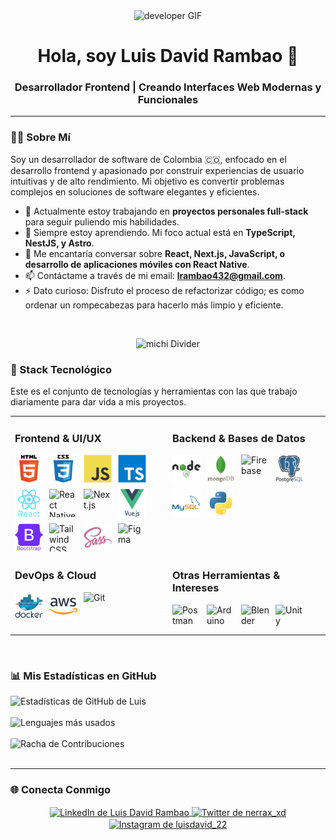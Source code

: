 <div id="header" align="center">
  <img src="https://media2.giphy.com/media/v1.Y2lkPTc5MGI3NjExeThoMzFhYzFoczdicGw0ZGV6anhqZWJnN2oyamVtdHJ3bmdkcWhndyZlcD12MV9pbnRlcm5hbF9naWZfYnlfaWQmY3Q9Zw/QXwtfadqo7wbfmT46H/giphy.gif" width="300" alt="developer GIF"/>
  
  <h1 align="center">Hola, soy Luis David Rambao 👋</h1>
  <h3 align="center">Desarrollador Frontend | Creando Interfaces Web Modernas y Funcionales</h3>
</div>

---

### 👨‍💻 Sobre Mí

Soy un desarrollador de software de Colombia 🇨🇴, enfocado en el desarrollo frontend y apasionado por construir experiencias de usuario intuitivas y de alto rendimiento. Mi objetivo es convertir problemas complejos en soluciones de software elegantes y eficientes.

- 🔭 Actualmente estoy trabajando en **proyectos personales full-stack** para seguir puliendo mis habilidades.
- 🌱 Siempre estoy aprendiendo. Mi foco actual está en **TypeScript, NestJS, y Astro**.
- 💬 Me encantaría conversar sobre **React, Next.js, JavaScript, o desarrollo de aplicaciones móviles con React Native**.
- 📫 Contáctame a través de mi email: **lrambao432@gmail.com**.
- ⚡ Dato curioso: Disfruto el proceso de refactorizar código; es como ordenar un rompecabezas para hacerlo más limpio y eficiente.

<br>

<p align="center">
  <img src="https://media2.giphy.com/media/v1.Y2lkPTc5MGI3NjExeXlzbDFyd3o3aWFqcWY5ZjZiaG54YzZoem5jZjF2dHZjNzJ5anIyMiZlcD12MV9pbnRlcm5hbF9naWZfYnlfaWQmY3Q9Zw/Bpi7bVwAJ7Fyrlv3Tv/giphy.gif" width="50%" alt="michi Divider"/>
</p>

### 🚀 Stack Tecnológico

Este es el conjunto de tecnologías y herramientas con las que trabajo diariamente para dar vida a mis proyectos.

<table>
  <tr>
    <td valign="top" width="50%">
      <h3>Frontend & UI/UX</h3>
      <div style="display: flex; flex-wrap: wrap; gap: 10px;">
        <img src="https://raw.githubusercontent.com/devicons/devicon/master/icons/html5/html5-original-wordmark.svg" alt="HTML5" width="45" height="45"/>
        <img src="https://raw.githubusercontent.com/devicons/devicon/master/icons/css3/css3-original-wordmark.svg" alt="CSS3" width="45" height="45"/>
        <img src="https://raw.githubusercontent.com/devicons/devicon/master/icons/javascript/javascript-original.svg" alt="JavaScript" width="45" height="45"/>
        <img src="https://raw.githubusercontent.com/devicons/devicon/master/icons/typescript/typescript-original.svg" alt="TypeScript" width="45" height="45"/>
        <img src="https://raw.githubusercontent.com/devicons/devicon/master/icons/react/react-original-wordmark.svg" alt="React" width="45" height="45"/>
        <img src="https://reactnative.dev/img/header_logo.svg" alt="React Native" width="45" height="45"/>
        <img src="https://cdn.worldvectorlogo.com/logos/nextjs-2.svg" alt="Next.js" width="45" height="45"/>
        <img src="https://raw.githubusercontent.com/devicons/devicon/master/icons/vuejs/vuejs-original-wordmark.svg" alt="Vue.js" width="45" height="45"/>
        <img src="https://raw.githubusercontent.com/devicons/devicon/master/icons/bootstrap/bootstrap-plain-wordmark.svg" alt="Bootstrap" width="45" height="45"/>
        <img src="https://www.vectorlogo.zone/logos/tailwindcss/tailwindcss-icon.svg" alt="Tailwind CSS" width="45" height="45"/>
        <img src="https://raw.githubusercontent.com/devicons/devicon/master/icons/sass/sass-original.svg" alt="SASS" width="45" height="45"/>
        <img src="https://www.vectorlogo.zone/logos/figma/figma-icon.svg" alt="Figma" width="45" height="45"/>
      </div>
    </td>
    <td valign="top" width="50%">
      <h3>Backend & Bases de Datos</h3>
      <div style="display: flex; flex-wrap: wrap; gap: 10px;">
        <img src="https://raw.githubusercontent.com/devicons/devicon/master/icons/nodejs/nodejs-original-wordmark.svg" alt="Node.js" width="45" height="45"/>
        <img src="https://raw.githubusercontent.com/devicons/devicon/master/icons/mongodb/mongodb-original-wordmark.svg" alt="MongoDB" width="45" height="45"/>
        <img src="https://www.vectorlogo.zone/logos/firebase/firebase-icon.svg" alt="Firebase" width="45" height="45"/>
        <img src="https://raw.githubusercontent.com/devicons/devicon/master/icons/postgresql/postgresql-original-wordmark.svg" alt="PostgreSQL" width="45" height="45"/>
        <img src="https://raw.githubusercontent.com/devicons/devicon/master/icons/mysql/mysql-original-wordmark.svg" alt="MySQL" width="45" height="45"/>
        <img src="https://raw.githubusercontent.com/devicons/devicon/master/icons/python/python-original.svg" alt="Python" width="45" height="45"/>
      </div>
    </td>
  </tr>
  <tr>
    <td valign="top" width="50%">
      <h3>DevOps & Cloud</h3>
      <div style="display: flex; flex-wrap: wrap; gap: 10px;">
        <img src="https://raw.githubusercontent.com/devicons/devicon/master/icons/docker/docker-original-wordmark.svg" alt="Docker" width="45" height="45"/>
        <img src="https://raw.githubusercontent.com/devicons/devicon/master/icons/amazonwebservices/amazonwebservices-original-wordmark.svg" alt="AWS" width="45" height="45"/>
        <img src="https://www.vectorlogo.zone/logos/git-scm/git-scm-icon.svg" alt="Git" width="45" height="45"/>
      </div>
    </td>
    <td valign="top" width="50%">
      <h3>Otras Herramientas & Intereses</h3>
      <div style="display: flex; flex-wrap: wrap; gap: 10px;">
        <img src="https://www.vectorlogo.zone/logos/getpostman/getpostman-icon.svg" alt="Postman" width="45" height="45"/>
        <img src="https://cdn.worldvectorlogo.com/logos/arduino-1.svg" alt="Arduino" width="45" height="45"/>
        <img src="https://download.blender.org/branding/community/blender_community_badge_white.svg" alt="Blender" width="45" height="45"/>
        <img src="https://www.vectorlogo.zone/logos/unity3d/unity3d-icon.svg" alt="Unity" width="45" height="45"/>
      </div>
    </td>
  </tr>
</table>

<br>

### 📊 Mis Estadísticas en GitHub

<div align="start">
  <img src="https://github-readme-stats.vercel.app/api?username=KLI31&show_icons=true&locale=es&theme=dracula&rank_icon=github" alt="Estadísticas de GitHub de Luis" />
  <br><br>
  <img src="https://github-readme-stats.vercel.app/api/top-langs?username=KLI31&show_icons=true&locale=es&layout=compact&theme=dracula" alt="Lenguajes más usados" />
  <br><br>
  <img src="https://github-readme-streak-stats.herokuapp.com/?user=KLI31&theme=dracula" alt="Racha de Contribuciones" />
</div>

<br>

---

### 🌐 Conecta Conmigo

<p align="center">
  <a href="https://linkedin.com/in/luisrambao" target="_blank">
    <img align="center" src="https://raw.githubusercontent.com/rahuldkjain/github-profile-readme-generator/master/src/images/icons/Social/linked-in-alt.svg" alt="LinkedIn de Luis David Rambao" height="40" width="50" />
  </a>
  <a href="https://twitter.com/nerrax_xd" target="_blank">
    <img align="center" src="https://raw.githubusercontent.com/rahuldkjain/github-profile-readme-generator/master/src/images/icons/Social/twitter.svg" alt="Twitter de nerrax_xd" height="40" width="50" />
  </a>
  <a href="https://instagram.com/luisdavid_22" target="_blank">
    <img align="center" src="https://raw.githubusercontent.com/rahuldkjain/github-profile-readme-generator/master/src/images/icons/Social/instagram.svg" alt="Instagram de luisdavid_22" height="40" width="50" />
  </a>
</p>
